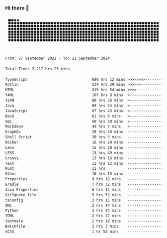 ### Hi there 👋

<picture>
  <source media="(prefers-color-scheme: dark)" srcset="https://raw.githubusercontent.com/heyline/heyline/output/github-contribution-grid-snake-dark.svg">
  <source media="(prefers-color-scheme: light)" srcset="https://raw.githubusercontent.com/heyline/heyline/output/github-contribution-grid-snake.svg">
  <img alt="github contribution grid snake animation" src="https://raw.githubusercontent.com/heyline/heyline/output/github-contribution-grid-snake.svg">
</picture>

<!--START_SECTION:waka-->

```txt
From: 27 September 2022 - To: 22 September 2024

Total Time: 2,217 hrs 25 mins

TypeScript                             680 hrs 12 mins >>>>>>>>-----------------   30.68 %
Kotlin                                 534 hrs 39 mins >>>>>>-------------------   24.11 %
HTML                                   319 hrs 54 mins >>>>---------------------   14.43 %
YAML                                   107 hrs 8 mins  >------------------------   04.83 %
JSON                                   80 hrs 56 mins  >------------------------   03.65 %
Java                                   69 hrs 54 mins  >------------------------   03.15 %
JavaScript                             67 hrs 43 mins  >------------------------   03.05 %
Bash                                   61 hrs 8 mins   >------------------------   02.76 %
SQL                                    50 hrs 28 mins  >------------------------   02.28 %
Markdown                               45 hrs 7 mins   >------------------------   02.03 %
GraphQL                                29 hrs 58 mins  -------------------------   01.35 %
Shell Script                           20 hrs 3 mins   -------------------------   00.90 %
Docker                                 16 hrs 29 mins  -------------------------   00.74 %
Less                                   15 hrs 20 mins  -------------------------   00.69 %
LESS                                   13 hrs 49 mins  -------------------------   00.62 %
Groovy                                 13 hrs 16 mins  -------------------------   00.60 %
Text                                   11 hrs 12 mins  -------------------------   00.51 %
Rust                                   11 hrs          -------------------------   00.50 %
Other                                  10 hrs 15 mins  -------------------------   00.46 %
Properties                             8 hrs 18 mins   -------------------------   00.37 %
Gradle                                 7 hrs 32 mins   -------------------------   00.34 %
Java Properties                        6 hrs 14 mins   -------------------------   00.28 %
GitIgnore file                         5 hrs 52 mins   -------------------------   00.26 %
tsconfig                               3 hrs 15 mins   -------------------------   00.15 %
XML                                    2 hrs 44 mins   -------------------------   00.12 %
Python                                 2 hrs 43 mins   -------------------------   00.12 %
TOML                                   2 hrs 22 mins   -------------------------   00.11 %
textmate                               2 hrs 18 mins   -------------------------   00.10 %
Batchfile                              2 hrs 3 mins    -------------------------   00.09 %
SCSS                                   1 hr 53 mins    -------------------------   00.09 %
```

<!--END_SECTION:waka-->

